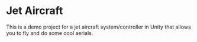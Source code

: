 # Jet Aircraft
This is a demo project for a jet aircraft system/controller in Unity that allows you to fly and do some cool aerials.

